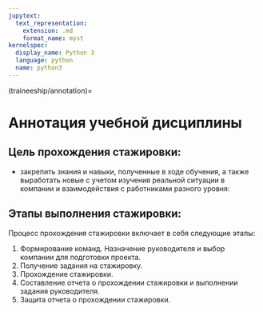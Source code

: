 ```yaml
---
jupytext:
  text_representation:
    extension: .md
    format_name: myst
kernelspec:
  display_name: Python 3
  language: python
  name: python3
---
```


(traineeship/annotation)=
# Аннотация учебной дисциплины

## Цель прохождения стажировки:
- закрепить знания и навыки, полученные в ходе обучения, а также выработать новые с учетом изучения реальной ситуации в компании и взаимодействия с работниками разного уровня:

## Этапы выполнения стажировки:
Процесс прохождения стажировки включает в себя следующие этапы:
1. Формирование команд. Назначение руководителя и выбор компании для подготовки проекта.
2. Получение задания на стажировку.
3. Прохождение стажировки.
4. Составление отчета о прохождении стажировки и выполнении задания руководителя.
5. Защита отчета о прохождении стажировки.
